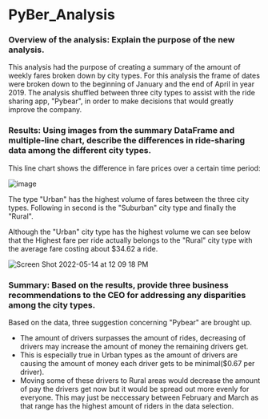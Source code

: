 # PyBer_Analysis
### Overview of the analysis: Explain the purpose of the new analysis.

This analysis had the purpose of creating a summary of the amount of weekly fares broken down by city types. For this analysis the frame of dates were broken down to the beginning of January and the end of April in year 2019. The analysis shuffled between three city types to assist with the ride sharing app, "Pybear", in order to make decisions that would greatly improve the company.

### Results: Using images from the summary DataFrame and multiple-line chart, describe the differences in ride-sharing data among the different city types.

This line chart shows the difference in fare prices over a certain time period:

![image](https://user-images.githubusercontent.com/100393032/168445183-a6bb1260-feab-4f00-90c5-c075f4fa23a3.png)

The type "Urban" has the highest volume of fares between the three city types. Following in second is the "Suburban" city type and finally the "Rural".

Although the "Urban" city type has the highest volume we can see below that the Highest fare per ride actually belongs to the "Rural" city type with the average fare costing about $34.62 a ride.

![Screen Shot 2022-05-14 at 12 09 18 PM](https://user-images.githubusercontent.com/100393032/168445296-3ca23585-da4b-4f83-b32b-4e19de9ccbdb.png)


### Summary: Based on the results, provide three business recommendations to the CEO for addressing any disparities among the city types.
Based on the data, three suggestion concerning "Pybear" are brought up.
  - The amount of drivers surpasses the amount of rides, decreasing of drivers may increase the amount of money the remaining drivers get.
  - This is especially true in Urban types as the amount of drivers are causing the amount of money each driver gets to be minimal($0.67 per driver).
  - Moving some of these drivers to Rural areas would decrease the amount of pay the drivers get now but it would be spread out more evenly for everyone. This may just be neccessary between February and March as that range has the highest amount of riders in the data selection.
